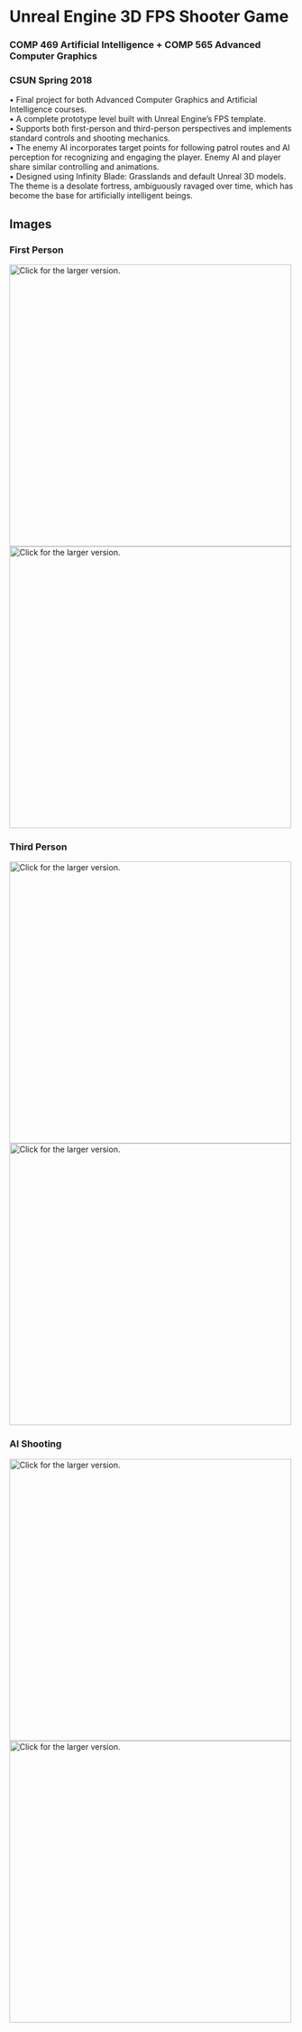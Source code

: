 # Unreal Engine 3D FPS Shooter Game
### COMP 469 Artificial Intelligence + COMP 565 Advanced Computer Graphics  
### CSUN Spring 2018
•	Final project for both Advanced Computer Graphics and Artificial Intelligence courses.  
•	A complete prototype level built with Unreal Engine’s FPS template.  
•	Supports both first-person and third-person perspectives and implements standard controls and shooting mechanics.  
•	The enemy AI incorporates target points for following patrol routes and AI perception for recognizing and engaging the player. Enemy AI and player share similar controlling and animations.  
•	Designed using Infinity Blade: Grasslands and default Unreal 3D models. The theme is a desolate fortress, ambiguously ravaged over time, which has become the base for artificially intelligent beings.  
## Images
### First Person
<a href="https://drive.google.com/uc?export=view&id=1jg7muArHGFjFLIZsUHFWNB2-kl-anded"><img src="https://drive.google.com/uc?export=view&id=1jg7muArHGFjFLIZsUHFWNB2-kl-anded" style="width: 500px; max-width: 100%; height: auto" title="Click for the larger version." /></a>
<a href="https://drive.google.com/uc?export=view&id=1LMnUJH0jsmv0kdeJIuRGOsxdHnmvAuAz"><img src="https://drive.google.com/uc?export=view&id=1LMnUJH0jsmv0kdeJIuRGOsxdHnmvAuAz" style="width: 500px; max-width: 100%; height: auto" title="Click for the larger version." /></a>
### Third Person
<a href="https://drive.google.com/uc?export=view&id=1uusQxkdAjgIMZDHgITYMEf55PrKin3oS"><img src="https://drive.google.com/uc?export=view&id=1uusQxkdAjgIMZDHgITYMEf55PrKin3oS" style="width: 500px; max-width: 100%; height: auto" title="Click for the larger version." /></a>
<a href="https://drive.google.com/uc?export=view&id=1qLzT-GKqDHtb_rWX-ARtruIFCKwkF-yZ"><img src="https://drive.google.com/uc?export=view&id=1qLzT-GKqDHtb_rWX-ARtruIFCKwkF-yZ" style="width: 500px; max-width: 100%; height: auto" title="Click for the larger version." /></a>
### AI Shooting
<a href="https://drive.google.com/uc?export=view&id=1yi9vMQBGlMGXzNICizCkj6mwgJQfG7IW"><img src="https://drive.google.com/uc?export=view&id=1yi9vMQBGlMGXzNICizCkj6mwgJQfG7IW" style="width: 500px; max-width: 100%; height: auto" title="Click for the larger version." /></a>
<a href="https://drive.google.com/uc?export=view&id=1IMHgezVGs3cAPtq9F6k1qI8WC5ufj9Gi"><img src="https://drive.google.com/uc?export=view&id=1IMHgezVGs3cAPtq9F6k1qI8WC5ufj9Gi" style="width: 500px; max-width: 100%; height: auto" title="Click for the larger version." /></a>
